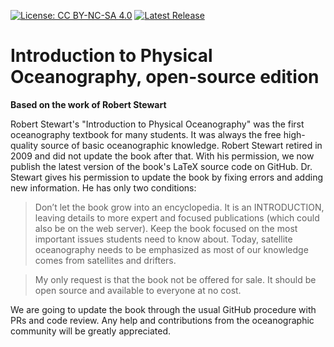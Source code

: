 [![License: CC BY-NC-SA 4.0](https://img.shields.io/badge/License-CC%20BY--NC--SA%204.0-lightgrey.svg)](https://creativecommons.org/licenses/by-nc-sa/4.0/)
[![Latest Release](https://img.shields.io/badge/-Latest%20Release-lightgrey.svg)](https://github.com/introocean/introocean-en/releases/latest)


# Introduction to Physical Oceanography, open-source edition
**Based on the work of Robert Stewart**

Robert Stewart's "Introduction to Physical Oceanography" was
the first oceanography textbook for many students.
It was always the free high-quality source of basic
oceanographic knowledge. Robert Stewart retired in
2009 and did not update the book after that.
With his permission, we now publish the latest
version of the book's LaTeX source code on GitHub.
Dr. Stewart gives his permission to update the book
by fixing errors and adding new information. He has
only two conditions:

> Don’t let the book grow into an encyclopedia.
It is an INTRODUCTION, leaving details to more
expert and focused publications (which could also
be on the web server). Keep the book focused on the
most important issues students need to know about.
Today, satellite oceanography needs to be emphasized
as most of our knowledge comes from satellites and
drifters.

> My only request is that the book not be offered
for sale. It should be open source and available
to everyone at no cost.

We are going to update the book through the usual
GitHub procedure with PRs and code review. Any
help and contributions from the oceanographic
community will be greatly appreciated.
